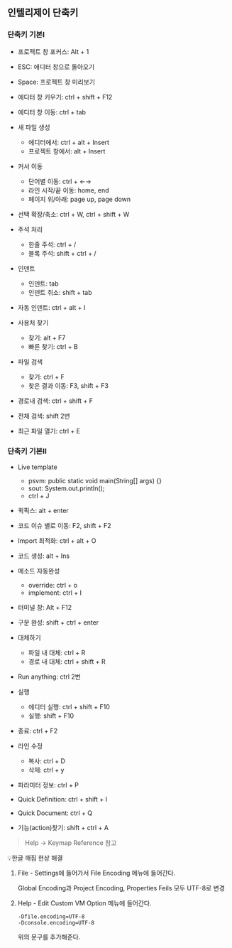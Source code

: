 ## 인텔리제이 단축키

### 단축키 기본Ⅰ

- 프로젝트 창 포커스: Alt + 1

- ESC: 에디터 창으로 돌아오기

- Space: 프로젝트 창 미리보기

- 에디터 창 키우기: ctrl + shift + F12

- 에디터 창 이동: ctrl + tab

- 새 파일 생성
  
  - 에디터에서: ctrl + alt + Insert
  - 프로젝트 창에서: alt + Insert

- 커서 이동
  
  - 단어별 이동: ctrl + ←→
  - 라인 시작/끝 이동: home, end
  - 페이지 위/아래: page up, page down

- 선택 확장/축소: ctrl + W, ctrl + shift + W

- 주석 처리
  
  - 한줄 주석: ctrl + /
  - 블록 주석: shift + ctrl + /

- 인덴트
  
  - 인덴트: tab
  - 인덴트 취소: shift + tab

- 자동 인덴트: ctrl + alt + I

- 사용처 찾기
  
  - 찾기: alt + F7
  - 빠른 찾기: ctrl + B

- 파일 검색
  
  - 찾기: ctrl + F
  - 찾은 결과 이동: F3, shift + F3

- 경로내 검색: ctrl + shift + F

- 전체 검색: shift 2번

- 최근 파일 열기: ctrl + E

### 단축키 기본Ⅱ

- Live template
  
  - psvm: public static void main(String[] args) {}
  - sout: System.out.println();
  - ctrl + J

- 퀵픽스: alt + enter

- 코드 이슈 별로 이동: F2, shift + F2

- Import 최적화: ctrl + alt + O

- 코드 생성: alt + Ins

- 메소드 자동완성
  
  - override: ctrl + o
  - implement: ctrl + I

- 터미널 창: Alt + F12

- 구문 완성: shift + ctrl + enter

- 대체하기
  
  - 파일 내 대체: ctrl + R
  - 경로 내 대체: ctrl + shift + R

- Run anything: ctrl 2번

- 실행
  
  - 에디터 실행: ctrl + shift + F10
  - 실행: shift + F10

- 종료: ctrl + F2

- 라인 수정
  
  - 복사: ctrl + D
  - 삭제: ctrl + y

- 파라미터 정보: ctrl + P

- Quick Definition: ctrl + shift + I

- Quick Document: ctrl + Q

- 기능(action)찾기: shift + ctrl + A

> Help → Keymap Reference 참고



💡한글 깨짐 현상 해결

1. File - Settings에 들어가서 File Encoding 메뉴에 들어간다.
   
   Global Encoding과 Project Encoding, Properties Feils 모두 UTF-8로 변경

2. Help - Edit Custom VM Option 메뉴에 들어간다.
   
   ```
   -Dfile.encoding=UTF-8
   -Dconsole.encoding=UTF-8
   ```
   
   위의 문구를 추가해준다.